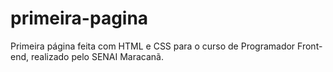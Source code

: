 # primeira-pagina
Primeira página feita com HTML e CSS para o curso de Programador Front-end, realizado pelo SENAI Maracanã.

